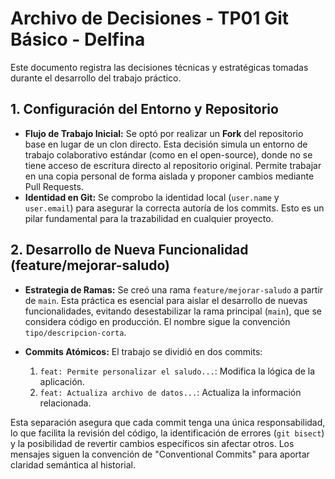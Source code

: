 # Archivo de Decisiones - TP01 Git Básico - Delfina

Este documento registra las decisiones técnicas y estratégicas tomadas durante el desarrollo del trabajo práctico.

## 1. Configuración del Entorno y Repositorio

- **Flujo de Trabajo Inicial:** Se optó por realizar un **Fork** del repositorio base en lugar de un clon directo. Esta decisión simula un entorno de trabajo colaborativo estándar (como en el open-source), donde no se tiene acceso de escritura directo al repositorio original. Permite trabajar en una copia personal de forma aislada y proponer cambios mediante Pull Requests.
- **Identidad en Git:** Se comprobo la identidad local (`user.name` y `user.email`) para asegurar la correcta autoría de los commits. Esto es un pilar fundamental para la trazabilidad en cualquier proyecto.

## 2. Desarrollo de Nueva Funcionalidad (feature/mejorar-saludo)

- **Estrategia de Ramas:** Se creó una rama `feature/mejorar-saludo` a partir de `main`. Esta práctica es esencial para aislar el desarrollo de nuevas funcionalidades, evitando desestabilizar la rama principal (`main`), que se considera código en producción. El nombre sigue la convención `tipo/descripcion-corta`.

- **Commits Atómicos:** El trabajo se dividió en dos commits:
    1.  `feat: Permite personalizar el saludo...`: Modifica la lógica de la aplicación.
    2.  `feat: Actualiza archivo de datos...`: Actualiza la información relacionada.

Esta separación asegura que cada commit tenga una única responsabilidad, lo que facilita la revisión del código, la identificación de errores (`git bisect`) y la posibilidad de revertir cambios específicos sin afectar otros. Los mensajes siguen la convención de "Conventional Commits" para aportar claridad semántica al historial.